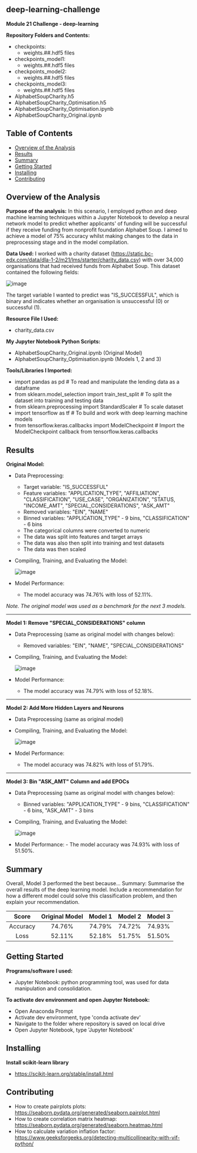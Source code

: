 ## deep-learning-challenge
**Module 21 Challenge - deep-learning**

**Repository Folders and Contents:**
- checkpoints:
  - weights.##.hdf5 files
- checkpoints_model1:
  - weights.##.hdf5 files
- checkpoints_model2:
  - weights.##.hdf5 files
- checkpoints_model3:
  - weights.##.hdf5 files
- AlphabetSoupCharity.h5
- AlphabetSoupCharity_Optimisation.h5
- AlphabetSoupCharity_Optimisation.ipynb
- AlphabetSoupCharity_Original.ipynb

## Table of Contents

- [Overview of the Analysis](#overview-of-the-analysis)
- [Results](#results)
- [Summary](#summary)
- [Getting Started](#getting-started)
- [Installing](#installing)
- [Contributing](#contributing)


## Overview of the Analysis

**Purpose of the analysis:** In this scenario, I employed python and deep machine learning techniques within a Jupyter Notebook to develop a neural network model to predict whether applicants' of funding will be successful if they receive funding from nonprofit foundation Alphabet Soup. I aimed to achieve a model of 75% accuracy whilst making changes to the data in preprocessing stage and in the model compilation.
  
**Data Used:** I worked with a charity dataset (https://static.bc-edx.com/data/dla-1-2/m21/lms/starter/charity_data.csv) with over 34,000 organisations that had received funds from Alphabet Soup. This dataset contained the following fields:

![image](https://github.com/KTamas03/deep-learning-challenge/assets/132874272/95580398-0aa0-4ca9-8327-f7b3fc7e2155)


The target variable I wanted to predict was "IS_SUCCESSFUL", which is binary and indicates whether an organisation is unsuccessful (0) or successful (1).
  
**Resource File I Used:**
  - charity_data.csv

**My Jupyter Notebook Python Scripts:**
  - AlphabetSoupCharity_Original.ipynb (Original Model)
  - AlphabetSoupCharity_Optimisation.ipynb (Models 1, 2 and 3)

**Tools/Libraries I Imported:**
  - import pandas as pd # To read and manipulate the lending data as a dataframe
  - from sklearn.model_selection import train_test_split # To split the dataset into training and testing data
  - from sklearn.preprocessing import StandardScaler # To scale dataset
  - import tensorflow as tf # To build and work with deep learning machine models
  - from tensorflow.keras.callbacks import ModelCheckpoint # Import the ModelCheckpoint callback from tensorflow.keras.callbacks

## Results

**Original Model:**

  - Data Preprocessing:
      - Target variable: "IS_SUCCESSFUL"
      - Feature variables: "APPLICATION_TYPE", "AFFILIATION", "CLASSIFICATION",	"USE_CASE",	"ORGANIZATION",	"STATUS, "INCOME_AMT", "SPECIAL_CONSIDERATIONS", "ASK_AMT"
      - Removed variables: "EIN", "NAME"
      - Binned variables: "APPLICATION_TYPE" - 9 bins, "CLASSIFICATION" - 6 bins
      - The categorical columns were converted to numeric
      - The data was split into features and target arrays
      - The data was also then split into training and test datasets
      - The data was then scaled

  - Compiling, Training, and Evaluating the Model:

      ![image](https://github.com/KTamas03/deep-learning-challenge/assets/132874272/4ff869cf-7142-4f9b-b8e2-5875337063df)

        
  - Model Performance:
      - The model accuracy was 74.76% with loss of 52.11%.


*Note. The original model was used as a benchmark for the next 3 models.*

-------------------------------------------------

**Model 1: Remove "SPECIAL_CONSIDERATIONS" column**
 
  - Data Preprocessing (same as original model with changes below):
      - Removed variables: "EIN", "NAME", "SPECIAL_CONSIDERATIONS"

  - Compiling, Training, and Evaluating the Model:

      ![image](https://github.com/KTamas03/deep-learning-challenge/assets/132874272/3f5e0bc7-6568-4feb-bee3-a8119dec040e)


  - Model Performance:
      - The model accuracy was 74.79% with loss of 52.18%.
    
-------------------------------------------------

**Model 2: Add More Hidden Layers and Neurons**

  - Data Preprocessing (same as original model)

  - Compiling, Training, and Evaluating the Model:

      ![image](https://github.com/KTamas03/deep-learning-challenge/assets/132874272/89d8d3f1-f061-47ff-a200-82688138e48d)


  - Model Performance:
      - The model accuracy was 74.82% with loss of 51.79%.

-------------------------------------------------

**Model 3: Bin "ASK_AMT" Column and add EPOCs**

  - Data Preprocessing (same as original model with changes below):
      - Binned variables: "APPLICATION_TYPE" - 9 bins, "CLASSIFICATION" - 6 bins, "ASK_AMT" - 3 bins

  - Compiling, Training, and Evaluating the Model:

      ![image](https://github.com/KTamas03/deep-learning-challenge/assets/132874272/d669c176-846d-4fa8-982b-a85bae0c8232)

  
- Model Performance:
      - The model accuracy was 74.93% with loss of 51.50%.
      

## Summary

Overall, Model 3 performed the best because...
Summary: Summarise the overall results of the deep learning model. Include a recommendation for how a different model could solve this classification problem, and then explain your recommendation.


| Score | Original Model | Model 1 | Model 2 | Model 3 |
|:--------------:|:--------------: |:--------------:|:--------------:|:--------------:|
| Accuracy | 74.76% | 74.79% | 74.72% | 74.93% |
| Loss | 52.11% | 52.18% | 51.75% | 51.50% |


## Getting Started

**Programs/software I used:**
  - Jupyter Notebook: python programming tool, was used for data manipulation and consolidation.

**To activate dev environment and open Jupyter Notebook:**
  - Open Anaconda Prompt
  - Activate dev environment, type 'conda activate dev'
  - Navigate to the folder where repository is saved on local drive
  - Open Jupyter Notebook, type 'Jupyter Notebook'

## Installing

**Install scikit-learn library**
  - https://scikit-learn.org/stable/install.html
  
## Contributing
  - How to create pairplots plots: https://seaborn.pydata.org/generated/seaborn.pairplot.html
  - How to create correlation matrix heatmap: https://seaborn.pydata.org/generated/seaborn.heatmap.html
  - How to calculate variation inflation factor: https://www.geeksforgeeks.org/detecting-multicollinearity-with-vif-python/
